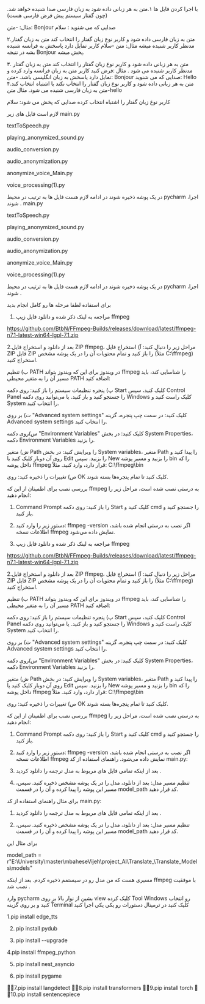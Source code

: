 
با اجرا کردن فایل ها
۱.متن به هر زبانی داده شود به زبان فارسی صدا شنیده خواهد شد.(چون گفتار سیستم پیش فرض فارسی هست)

مثال:
-متن: Bonjour
صدایی که می شنوید :
سلام

۲.متن به زبان فارسی داده شود و کاربر نوع زبان گفتار را انتخاب کند متن به زبان گفتار مدنظر کاربر شنیده میشه 
مثال: 
متن -سلام 
کاربر تمایل دارد پاسخش به فرانسه شنیده بشه در نتیجه Bonjour پخش میشه.



۳.
متن به هر زبانی داده شود و کاربر نوع زبان گفتار را انتخاب کند متن به زبان گفتار مدنظر کاربر شنیده می شود .
مثال :فرض کنید کاربر متن به زبان فرانسه وارد کرده و تمایل دارد پاسخش به زبان انگلیسی باشد.
-متن: Bonjour
صدایی که می شنوید: Hello
۴‌.متن به هر زبانی داده شود و کاربر نوع زبان گفتار را انتخاب نکند یا اشتباه انتخاب کند متن به زبان فارسی شنیده می شود.
مثال
متن-hello

کاربر نوع زبان گفتار را اشتباه انتخاب کرده 
صدایی که پخش می شود: سلام



لازم است فایل های زیر
main.py

textToSpeech.py

playing_anonymized_sound.py

audio_conversion.py

audio_anonymization.py

anonymize_voice_Main.py

voice_processing(1).py



در یک پوشه ذخیره شوند در ادامه لازم هست فایل ها به ترتیب 
در محیط pycharm ،اجرا شوند .
main.py

textToSpeech.py

playing_anonymized_sound.py

audio_conversion.py

audio_anonymization.py

anonymize_voice_Main.py

voice_processing(1).py



در یک پوشه ذخیره شوند در ادامه لازم هست فایل ها به ترتیب 
در محیط pycharm ،اجرا شوند .

برای استفاده لطفا مرحله ها رو کامل انجام بدید 
1. مراجعه به لینک ذکر شده و دانلود فایل زیپ ffmpeg 

https://github.com/BtbN/FFmpeg-Builds/releases/download/latest/ffmpeg-n7.1-latest-win64-lgpl-7.1.zip

2.بعد از دانلود و استخراج فایل ZIP ffmpeg، مراحل زیر را دنبال کنید: 
آ) استخراج فایل ZIP 
فایل ZIP را باز کنید و تمام محتویات آن را در یک پوشه مشخص (مثلاً C:\ffmpeg) استخراج کنید.


ب) تنظیم PATH در ویندوز 
برای این که ویندوز بتواند ffmpeg را شناسایی کند، باید مسیر آن را به متغیر محیطی PATH اضافه کنید: 

پ) پنجره تنظیمات سیستم را باز کنید: 
روی دکمه Start کلیک کنید، سپس Control Panel را جستجو کنید و باز کنید. 
یا می‌توانید روی دکمه Windows کلیک راست کنید و System را انتخاب کنید.

ت) بر روی "Advanced system settings" کلیک کنید: 
در سمت چپ پنجره، گزینه Advanced system settings را انتخاب کنید.

س)روی دکمه "Environment Variables" کلیک کنید: 
در بخش System Properties، دکمه Environment Variables را بزنید.

ش) متغیر Path را ویرایش کنید: 
در بخش System variables، متغیر Path را پیدا کنید و روی آن دوبار کلیک کنید یا Edit را بزنید. 
سپس New را بزنید و مسیر پوشه bin را که داخل پوشه ffmpeg قرار دارد، وارد کنید. مثلاً: 
C:\ffmpeg\bin

ص) تغییرات را ذخیره کنید: 
روی OK کلیک کنید تا تمام پنجره‌ها بسته شوند.


بررسی نصب 
برای اطمینان از این که ffmpeg به درستی نصب شده است، مراحل زیر را انجام دهید: 
1. Command Prompt را باز کنید: 
روی دکمه Start کلیک کنید و cmd را جستجو کنید و باز کنید.

2. دستور زیر را وارد کنید: 
ffmpeg -version 
اگر نصب به درستی انجام شده باشد، اطلاعات نسخه ffmpeg نمایش داده می‌شود.
1. مراجعه به لینک ذکر شده و دانلود فایل زیپ ffmpeg 

https://github.com/BtbN/FFmpeg-Builds/releases/download/latest/ffmpeg-n7.1-latest-win64-lgpl-7.1.zip

2.بعد از دانلود و استخراج فایل ZIP ffmpeg، مراحل زیر را دنبال کنید: 
آ) استخراج فایل ZIP 
فایل ZIP را باز کنید و تمام محتویات آن را در یک پوشه مشخص (مثلاً C:\ffmpeg) استخراج کنید.


ب) تنظیم PATH در ویندوز 
برای این که ویندوز بتواند ffmpeg را شناسایی کند، باید مسیر آن را به متغیر محیطی PATH اضافه کنید: 

پ) پنجره تنظیمات سیستم را باز کنید: 
روی دکمه Start کلیک کنید، سپس Control Panel را جستجو کنید و باز کنید. 
یا می‌توانید روی دکمه Windows کلیک راست کنید و System را انتخاب کنید.

ت) بر روی "Advanced system settings" کلیک کنید: 
در سمت چپ پنجره، گزینه Advanced system settings را انتخاب کنید.

س)روی دکمه "Environment Variables" کلیک کنید: 
در بخش System Properties، دکمه Environment Variables را بزنید.

ش) متغیر Path را ویرایش کنید: 
در بخش System variables، متغیر Path را پیدا کنید و روی آن دوبار کلیک کنید یا Edit را بزنید. 
سپس New را بزنید و مسیر پوشه bin را که داخل پوشه ffmpeg قرار دارد، وارد کنید. مثلاً: 
C:\ffmpeg\bin

ص) تغییرات را ذخیره کنید: 
روی OK کلیک کنید تا تمام پنجره‌ها بسته شوند.


بررسی نصب 
برای اطمینان از این که ffmpeg به درستی نصب شده است، مراحل زیر را انجام دهید: 
1. Command Prompt را باز کنید: 
روی دکمه Start کلیک کنید و cmd را جستجو کنید و باز کنید.

2. دستور زیر را وارد کنید: 
ffmpeg -version 
اگر نصب به درستی انجام شده باشد، اطلاعات نسخه ffmpeg نمایش داده می‌شود.
راهنمای استفاده از کد main.py:

1. بعد از اینکه تمامی فایل های مربوط به مدل ترجمه را دانلود کردید .


2. تنظیم مسیر مدل: بعد از دانلود، مدل را در یک پوشه مشخص ذخیره کنید. سپس، مسیر این پوشه را پیدا کرده و آن را در قسمت model_path کد قرار دهید.

برای مثال راهنمای استفاده از کد main.py:

1. بعد از اینکه  تمامی فایل های مربوط به مدل ترجمه را دانلود کردید .


2. تنظیم مسیر مدل: بعد از دانلود، مدل را در یک پوشه مشخص ذخیره کنید. سپس، مسیر این پوشه را پیدا کرده و آن را در قسمت model_path کد قرار دهید.

برای مثال این 

model_path = r"E:\University\master\mbaheseVijeh\project_AI\Translate_\Translate_Models\models"

مسیری هست که من مدل رو در سیستمم ذخیره کردم.
بعد از اینکه ffmpeg با موفقیت نصب شد .

وارد pycharm 
بشین
از نوار بالا بر روی view کلیک کرده Tool Windows رو انتخاب کنید و بر روی گزینه Terminal کلیک کنید در ترمینال دستورات رو یکی یکی اجرا کنید

1.pip install edge_tts

2. pip install pydub

3. pip install --upgrade

4.pip install ffmpeg_python

5. pip install nest_asyncio

6. pip install pygame

🚫🚫7.pip install langdetect
🚫🚫8.pip install transformers 
🚫🚫9.pip install torch
🚫🚫10.pip install sentencepiece
